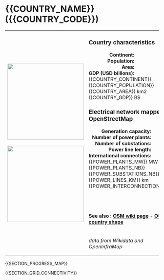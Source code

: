 # {{COUNTRY_NAME}} ({{COUNTRY_CODE}})

<table width="90%">
<tr>
<td>
<img src="{{COUNTRY_FLAG_IMAGE}}" width="250">
<br><br>
<img src="{{COUNTRY_MAP_IMAGE}}" width="250"></td>
<td>
<h3>Country characteristics</h3>
<div style="display: inline-block;text-align:right;margin-right:30px;font-weight: bold;">
Continent:<br>Population:<br>Area:<br>GDP (USD billions):
</div>
<div style="display: inline-block;">
{{COUNTRY_CONTINENT}}<br>{{COUNTRY_POPULATION}}<br>{{COUNTRY_AREA}} km2<br>{{COUNTRY_GDP}} B$
</div>
<h3>Electrical network mapped on OpenStreetMap</h3>
<div style="display: inline-block;text-align:right;margin-right:30px;font-weight: bold;">Generation capacity:<br>
Number of power plants:<br>
Number of substations:<br>
Power line length:<br>
International connections:<br>
</div>
<div style="display: inline-block;">{{POWER_PLANTS_MW}} MW<br>
{{POWER_PLANTS_NB}}<br>
{{POWER_SUBSTATIONS_NB}}<br>
{{POWER_LINES_KM}} km<br>
{{POWER_INTERCONNECTIONS_NB}}<br>
</div>

<br><br><h4>See also :
<a href="https://wiki.openstreetmap.org/wiki/Power_networks/{{COUNTRY_NAME}}" target="_blank">OSM wiki page</a> -
<a href="https://openstreetmap.org/relation/{{COUNTRY_OSM_REL_ID}}" target="_blank">OSM country shape</a>
</h4>

<br><i>data from Wikidata and OpenInfraMap</i>
</td>
</tr>
</table>

{{SECTION_PROGRESS_MAP}}

{{SECTION_GRID_CONNECTIVITY}}
